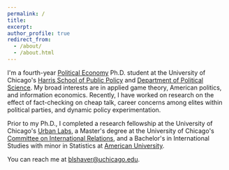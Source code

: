 ```yaml
---
permalink: /
title: 
excerpt:
author_profile: true
redirect_from: 
  - /about/
  - /about.html
--- 
```


I'm a fourth-year [Political Economy](https://politicaleconomy.uchicago.edu/) Ph.D. student at the University of Chicago's [Harris School of Public Policy](https://harris.uchicago.edu/) and [Department of Political Science](https://political-science.uchicago.edu/). My broad interests are in applied game theory, American politics, and information economics. Recently, I have worked on research on the effect of fact-checking on cheap talk, career concerns among elites within political parties, and dynamic policy experimentation. 

Prior to my Ph.D., I completed a research fellowship at the University of Chicago's [Urban Labs](https://urbanlabs.uchicago.edu/), a Master's degree at the University of Chicago's [Committee on International Relations](https://cir.uchicago.edu/), and a Bachelor's in International Studies with minor in Statistics at [American University](https://www.american.edu/). 

You can reach me at [blshaver@uchicago.edu](mailto:blshaver@uchicago.edu). 
